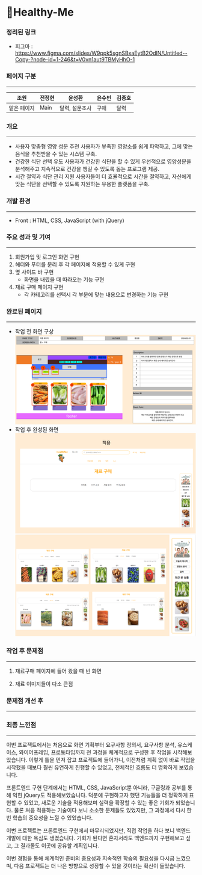 # 💪Healthy-Me

### 정리된 링크
* 피그마 : https://www.figma.com/slides/W9ppk5sgnSBxaEytB2OdlN/Untitled--Copy-?node-id=1-246&t=V0vn1aut9TBMyHhO-1

### 페이지 구분
----------------------
| 조원 | 전정현 | 윤성환 | 윤수빈 | 김종호 |
|--------|--------|--------|--------|--------|
| 맡은 페이지 | Main | 달력, 설문조사 | 구매 | 달력 |

### 개요
-----
* 사용자 맞춤형 영양 성분 추천 사용자가 부족한 영양소를 쉽게 파악하고, 그에 맞는 음식을 추천받을 수 있는 시스템 구축.
* 건강한 식단 선택 유도 사용자가 건강한 식단을 할 수 있게 우선적으로 영양성분을 분석해주고  지속적으로 건강을 챙길 수 있도록 돕는 프로그램 제공.
* 시간 절약과 식단 관리 지원 사용자들이 더 효율적으로 시간을 절약하고, 자신에게 맞는 식단을 선택할 수 있도록 지원하는 유용한 플랫폼을 구축.

### 개발 환경
---------------
* Front : HTML, CSS, JavaScript (with jQuery)

### 주요 성과 및 기여
------
1. 회원가입 및 로그인 화면 구현
2. 헤더와 푸터를 분리 후 각 페이지에 적용할 수 있게 구현
3. 옆 사이드 바 구현
   * 화면을 내렸을 때 따라오는 기능 구현
4. 재료 구매 페이지 구현
   * 각 카테고리를 선택시 각 부분에 맞는 내용으로 변경하는 기능 구현

### 완료된 페이지
----------
* 작업 전 화면 구상
![first](./Healthy_Me/초기%20작업%20초안.PNG)
* 작업 후 완성된 화면
![first](./Healthy_Me/초기도안으로%20만든%20화면.PNG)
![first](./Healthy_Me/purchase.PNG) 

### 작업 후 문제점
-------
1. 재료구매 페이지에 들어 왔을 때 빈 화면

2. 재료 이미지들이 다소 큰점


### 문제점 개선 후 
------

### 최종 느낀점
-------
이번 프로젝트에서는 처음으로 화면 기획부터 요구사항 정의서, 요구사항 분석, 유스케이스, 와이어프레임, 프로토타입까지 전 과정을 체계적으로 구성한 후 작업을 시작해보았습니다. 이렇게 틀을 먼저 잡고 프로젝트에 들어가니, 이전처럼 계획 없이 바로 작업을 시작했을 때보다 훨씬 유연하게 진행할 수 있었고, 전체적인 흐름도 더 명확하게 보였습니다.

프론트엔드 구현 단계에서는 HTML, CSS, JavaScript뿐 아니라, 구글링과 공부를 통해 익힌 jQuery도 적용해보았습니다. 덕분에 구현하고자 했던 기능들을 더 정확하게 표현할 수 있었고, 새로운 기술을 적용해보며 실력을 확장할 수 있는 좋은 기회가 되었습니다. 물론 처음 적용하는 기술이다 보니 소소한 문제들도 있었지만, 그 과정에서 다시 한 번 학습의 중요성을 느낄 수 있었습니다.

이번 프로젝트는 프론트엔드 구현에서 마무리되었지만, 직접 작업을 하다 보니 백엔드 개발에 대한 욕심도 생겼습니다. 기회가 된다면 혼자서라도 백엔드까지 구현해보고 싶고, 그 결과물도 이곳에 공유할 계획입니다.

이번 경험을 통해 체계적인 준비의 중요성과 지속적인 학습의 필요성을 다시금 느꼈으며, 다음 프로젝트는 더 나은 방향으로 성장할 수 있을 것이라는 확신이 들었습니다.
